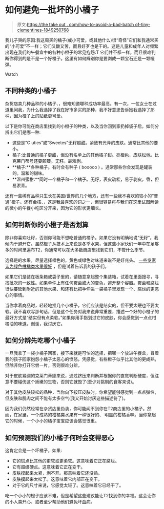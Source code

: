 # 如何避免一批坏的小橘子

> 原文:[https://the take out . com/how-to-avoid-a-bad-batch of-tiny-clementines-1849250768](https://thetakeout.com/how-to-avoid-a-bad-batch-of-tiny-oranges-clementines-1849250768)

我儿子哭的原因:我这周买的橘子(或小可爱，或其他什么)很“奇怪”它们和我通常买的“小可爱”不一样；它们又酸又苦，而且好歹也是干的。这是儿童和成年人对频繁出现在我们的午餐盒中的各种小橙子的常见抱怨:T 它们并不都一样，而且很难判断你得到的是不是一个好橙子。这里有如何辨别你是要剥成一颗宝石还是一颗哑弹。

Watch

## 不同种类的小橘子

杂货店卖几种品种的小橘子、，很难知道哪种成功率最高。有一次，一位女士在过道里问我，为什么我选择了我在好市多买的那种，我不好意思告诉她我选择了那种，因为橙子上的贴纸更可爱。

以下是你可能在商店里找到的小橙子的种类，以及当你回到家扔掉袋子后，如何分辨出它们是哪一种:

*   这些是“C uties”或“Sweetes”无籽超甜。紧致有光泽的皮肤。通常比其他的要小。
*   橘子:比普通的橘子更甜，但没有名单上的其他橘子甜。亮橙色，皮肤松弛。比克莱门蒂号还要颠簸。无籽。最难剥。
*   **橘子:**各种橘子。有时会有种子 ( booooo ) 。通常那些你会发现是罐装的。温和的甜味。
*   **温州蜜柑:**同时一个橘子和一个橘子。无籽，表皮疏松，易于剥皮。香，但易淤青。

还有一些稀有品种只生长在美国/世界的几个地方，还有一些我不喜欢的较小的“普通”橙子。还有金桔、，这是我最喜欢的词之一，但很容易将与我们在这里试图解读的微小的午餐小吃区分开来，因为它的形状更细长。

## 如何判断你的小橙子是否划算

除非你喜欢吐籽，否则你可能不想吃普通的橘子。如果它没有明确地说“无籽”，我倾向于避开它。虽然橙子从技术上来说是冬季水果，但这些小家伙们一年中在足够多的时间里遍布T2，你通常可以在大多数商店里找到它们，不管什么季节。

选择是的水果，尽量选择橙色的。黄色或绿色对味道来说不是好兆头。 [一些专家认为绿色柑橘类水果很好](https://fruitguys.com/2011/04/citrus-greening/) ，但是试着告诉我的孩子们。

如果它们是装在板条箱或袋子里的，请随意拿起整个集装箱，试着在里面搜寻，寻找批次的一致性。如果单件上有任何霉菌或大的变色，避开整个容器。霉菌和腐烂很快蔓延到附近的其他水果、和还有比把手伸进一袋橘子里发现一个、腐烂的更恶心的事情。

当你拿着商品时，轻轻地捏几个小橙子。它们应该是结实的，但不要太硬也不要太软。我不喜欢写那句话，但是这个任务对我来说非常重要，描述一个好的小橙子的最好方式是“结实但有点柔软。”如果你用手指划过它的皮肤，你会感觉到一点点柑橘油的味道。谢谢，我讨厌它。

## 如何分辨先吃哪个小橘子

一旦我拿了一袋小橘子回家，接下来就是可怕的选择，把哪一个放进午餐盒，冒着我的孩子回家抱怨小橘子太恶心的愤怒。凭感觉，有些橙子似乎比其他的更成熟，但除非你打开它尝一片，否则很难分辨。

对于皮肤紧绷的克莱门蒂娜来说，通过挤压来判断并根据你的直觉判断硬度，但注意不要碰伤这个娇嫩的生物，否则它就毁了(至少对挑剔的食客来说)。

对于其他皮肤较松的品种，当你向下按压皮肤时，你希望能够感觉到一点点弹性，但皮肤和肌肉之间不能有太多空气(我又开始讨厌这些描述符了)。

因为我们仍然经常在杂货店里伪装，你可能闻不到你在T2商店里的小橘子。然而，在家里，一个成熟的柑橘类水果有一种很好的、 明显的柑橘香味。当你拿起它的时候，一个小小的橘子宝宝应该会感觉很重。

## 如何预测我们的小橘子何时会变得恶心

这肯定会是一个坏橘子，如果:

*   它的斑点比其他的更软或更柔软。这意味着它正在腐烂。
*   它有超级硬点。这意味着它正在变干。
*   皮肤摸起来太紧，剥不开。那意味着它还没熟。
*   皮肤摸起来太松了。这意味着它内部正在变干。
*   对于它的尺寸来说，它感觉太轻了。这意味着它已经干了。

吃一个小小的橙子应该不难，但是希望这些建议能让T2找到你的幸福。这会让你的小人类开心，或者至少帮助他们避免坏血病。